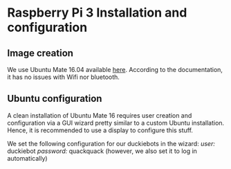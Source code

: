 # Raspberry Pi 3 Installation and configuration

## Image creation
We use Ubuntu Mate 16.04 available [here](https://ubuntu-mate.org/raspberry-pi/). According to the documentation, it has no issues with Wifi nor bluetooth.

## Ubuntu configuration
A clean installation of Ubuntu Mate 16 requires user creation and configuration via a GUI wizard pretty similar to a custom Ubuntu installation. Hence, it is recommended to use a display to configure this stuff.

We set the following configuration for our duckiebots in the wizard:
*user:* duckiebot
*password:* quackquack (however, we also set it to log in automatically)

